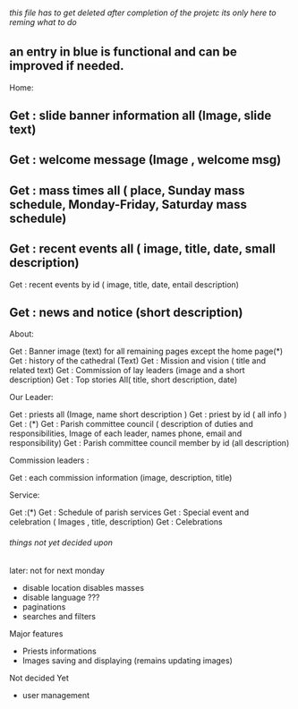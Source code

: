 ###### this file has to get deleted after completion of the projetc its only here to reming what to do ####

## an entry in blue is functional and can be improved if needed.

Home:

## Get : slide banner information all (Image, slide text)    
## Get : welcome message (Image , welcome msg)   
## Get : mass times all ( place, Sunday mass schedule, Monday-Friday, Saturday mass schedule)  
## Get : recent events all ( image, title, date, small description)   
Get : recent events by id ( image, title, date, entail description)
## Get : news and notice (short description) 

About:

Get : Banner image (text) for all remaining pages except the home page(*)
Get : history of the cathedral (Text)
Get : Mission and vision ( title and related text)
Get : Commission of lay leaders (image and a short description) 
Get : Top stories All( title, short description, date)

Our Leader:
 
Get : priests all (Image, name short description )
Get : priest by id ( all info )
Get : (*)
Get : Parish committee council ( description of duties and responsibilities, Image of each leader, names phone, email and responsibility) 
Get : Parish committee council member by id (all description)

Commission leaders :

Get : each commission information (image, description, title)

Service:

Get :(*)
Get : Schedule of parish services 
Get : Special event and celebration ( Images , title, description)
Get : Celebrations

###### things not yet decided upon ####

later: not for next monday
- disable location disables masses
- disable language ???
- paginations
- searches and filters

Major features

- Priests informations
- Images saving and displaying (remains updating images)


Not decided Yet

- user management